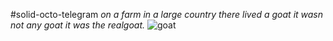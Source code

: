 #solid-octo-telegram
*on a farm in a large country there lived a goat it wasn not any goat it was the realgoat.*         ![goat](https://th.bing.com/th/id/R.d715aa57d3275257b6e1b19e8ec4604f?rik=4O8tWIBYT4OpKA&pid=ImgRaw&r=0)
